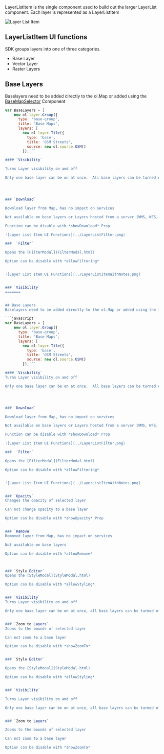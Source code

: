 LayerListItem is the single component used to build out the larger LayerList component.  Each layer is represented as a LayerListItem

![Layer List Item](../LayerListItem.png)

LayerListItem UI functions
-------------
SDK groups layers into one of three categories.  
* Base Layer
* Vector Layer
* Raster Layers


## Base Layers
Baselayers need to be added directly to the ol.Map or added using the [BaseMapSelector](BaseMapSelector.html) Component

```javascript
var BaseLayers = [
    new ol.layer.Group({
      type: 'base-group',
      title: 'Base Maps',
      layers: [
        new ol.layer.Tile({
          type: 'base',
          title: 'OSM Streets',
          source: new ol.source.OSM()
        });```

#### `Visibility`

Turns Layer visibility on and off

Only one base layer can be on at once.  All base layers can be turned off by selecting the visibility eye on the BaseMap parent




### `Download`

Download layer from Map, has no impact on services

Not available on base layers or Layers hosted from a server (WMS, WFS, ArcGISRest, WMTS)

Function can be disable with *showDownload* Prop

![Layer List Item UI Functions](../LayerListFilter.png)

###  `Filter`

Opens the [FilterModal](FilterModal.html)

Option can be disable with *allowFiltering*


![Layer List Item UI Functions](../LayerListItemWithNotes.png)


### `Visibility`
=======


## Base Layers
Baselayers need to be added directly to the ol.Map or added using the [BaseMapSelector](BaseMapSelector.html) Component

```javascript
var BaseLayers = [
    new ol.layer.Group({
      type: 'base-group',
      title: 'Base Maps',
      layers: [
        new ol.layer.Tile({
          type: 'base',
          title: 'OSM Streets',
          source: new ol.source.OSM()
        });```

#### `Visibility`
Turns Layer visibility on and off

Only one base layer can be on at once.  All base layers can be turned off by selecting the visibility eye on the BaseMap parent




### `Download`

Download layer from Map, has no impact on services

Not available on base layers or Layers hosted from a server (WMS, WFS, ArcGISRest, WMTS)

Function can be disable with *showDownload* Prop

![Layer List Item UI Functions](../LayerListFilter.png)

###  `Filter`

Opens the [FilterModal](FilterModal.html)

Option can be disable with *allowFiltering*


![Layer List Item UI Functions](../LayerListItemWithNotes.png)


### `Opacity`
Changes the opacity of selected layer

Can not change opacity to a base layer

Option can be disable with *showOpacity* Prop


### `Remove`
Removed layer from Map, has no impact on services

Not available on base layers

Option can be disable with *allowRemove*



### `Style Editor`
Opens the [StyleModal](StyleModal.html)

Option can be disable with *allowStyling*


### `Visibility`
Turns Layer visibility on and off

Only one base layer can be on at once, all base layers can be turned off


### `Zoom to Layers`
Zooms to the bounds of selected layer

Can not zoom to a base layer

Option can be disable with *showZoomTo*


### `Style Editor`

Opens the [StyleModal](StyleModal.html)

Option can be disable with *allowStyling*


### `Visibility`

Turns Layer visibility on and off

Only one base layer can be on at once, all base layers can be turned off


### `Zoom to Layers`

Zooms to the bounds of selected layer

Can not zoom to a base layer

Option can be disable with *showZoomTo*
